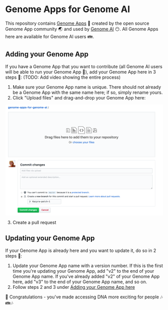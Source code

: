# Genome Apps for Genome AI

This repository contains [Genome Apps](https://www.guardiome.com/apps-index/) :microscope: created by the open source Genome App community :earth_asia: and used by [Genome AI](https://www.guardiome.com/ai-index/) :no_mouth:.
All Genome Apps here are available for Genome AI users :family:.

## Adding your Genome App

If you have a Genome App that you want to contribute (all Genome AI users will be able to run your Genome App :dancers:), add your Genome App here in 3 steps :feet:: (TODO: Add video showing the entire process)
1. Make sure your Genome App name is unique. There should not already be a Genome App with the same name here; if so, simply rename yours.
2. Click "Upload files" and drag-and-drop your Genome App here:
<div>
    <img src="drag-and-drop.png" align="center" width=500 height=350>
</div>

3. Create a pull request

## Updating your Genome App

If your Genome App is already here and you want to update it, do so in 2 steps :feet::
1. Update your Genome App name with a version number. If this is the first time you're updating your Genome App, add "v2" to the end of your Genome App name. If you've already added "v2" of your Genome App here, add "v3" to the end of your Genome App name, and so on.
2. Follow steps 2 and 3 under [Adding your Genome App here](#adding-your-genome-app-here)


:tada: Congratulations - you've made accessing DNA more exciting for people :notes::family::notes:

